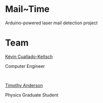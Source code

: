 # Mail~Time
Arduino-powered laser mail detection project


# Team
[Kévin Cuallado-Keltsch](https://github.com/Gankachi)

Computer Engineer	

<br>

[Timothy Anderson](https://github.com/Timothy-Anders0n)

Physics Graduate Student
